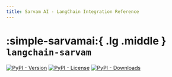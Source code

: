 ```yaml
---
title: Sarvam AI - LangChain Integration Reference
---
```


# :simple-sarvamai:{ .lg .middle } `langchain-sarvam`

[![PyPI - Version](https://img.shields.io/pypi/v/langchain-sarvam?label=%20)](https://pypi.org/project/langchain-sarvam/#history)
[![PyPI - License](https://img.shields.io/pypi/l/langchain-sarvam)](https://opensource.org/licenses/MIT)
[![PyPI - Downloads](https://img.shields.io/pepy/dt/langchain-sarvam)](https://pypistats.org/packages/langchain-sarvam)

